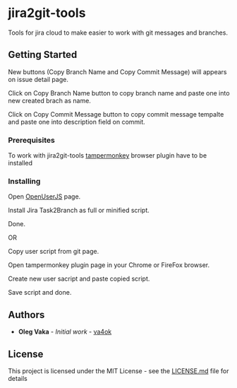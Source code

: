 # jira2git-tools

Tools for jira cloud to make easier to work with git messages and branches.

## Getting Started

New buttons (Copy Branch Name and Copy Commit Message) will appears on issue detail page. 

Click on Copy Branch Name button to copy branch name and paste one into new created brach as name.

Click on Copy Commit Message button to copy commit message tempalte and paste one into description field on commit.

### Prerequisites

To work with jira2git-tools [tampermonkey](https://www.tampermonkey.net/) browser plugin have to be installed

### Installing

Open [OpenUserJS](https://openuserjs.org/scripts/va4ok/Jira_Task2Branch) page.

Install Jira Task2Branch as full or minified script.

Done.


OR


Copy user script from git page.

Open tampermonkey plugin page in your Chrome or FireFox browser.

Create new user sacript and paste copied script.

Save script and done.

## Authors

* **Oleg Vaka** - *Initial work* - [va4ok](https://github.com/va4ok)

## License

This project is licensed under the MIT License - see the [LICENSE.md](LICENSE.md) file for details
